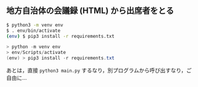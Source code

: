 ## 地方自治体の会議録 (HTML) から出席者をとる

```sh
$ python3 -m venv env
$ . env/bin/activate
(env) $ pip3 install -r requirements.txt
```

```powershell
> python -m venv env
> env/Scripts/activate
(env) > pip3 install -r requirements.txt
```

あとは，直接 `python3 main.py` するなり，別プログラムから呼び出すなり，ご自由に…
